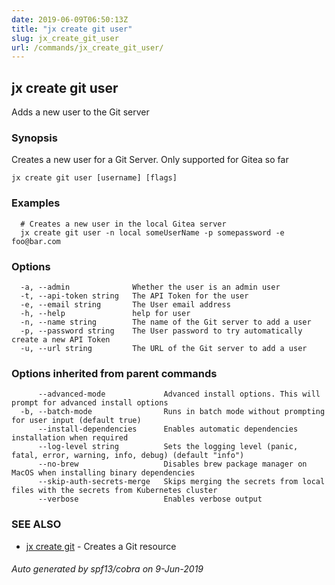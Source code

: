 ```yaml
---
date: 2019-06-09T06:50:13Z
title: "jx create git user"
slug: jx_create_git_user
url: /commands/jx_create_git_user/
---
```

## jx create git user

Adds a new user to the Git server

### Synopsis

Creates a new user for a Git Server. Only supported for Gitea so far

```
jx create git user [username] [flags]
```

### Examples

```
  # Creates a new user in the local Gitea server
  jx create git user -n local someUserName -p somepassword -e foo@bar.com
```

### Options

```
  -a, --admin              Whether the user is an admin user
  -t, --api-token string   The API Token for the user
  -e, --email string       The User email address
  -h, --help               help for user
  -n, --name string        The name of the Git server to add a user
  -p, --password string    The User password to try automatically create a new API Token
  -u, --url string         The URL of the Git server to add a user
```

### Options inherited from parent commands

```
      --advanced-mode             Advanced install options. This will prompt for advanced install options
  -b, --batch-mode                Runs in batch mode without prompting for user input (default true)
      --install-dependencies      Enables automatic dependencies installation when required
      --log-level string          Sets the logging level (panic, fatal, error, warning, info, debug) (default "info")
      --no-brew                   Disables brew package manager on MacOS when installing binary dependencies
      --skip-auth-secrets-merge   Skips merging the secrets from local files with the secrets from Kubernetes cluster
      --verbose                   Enables verbose output
```

### SEE ALSO

* [jx create git](/commands/jx_create_git/)	 - Creates a Git resource

###### Auto generated by spf13/cobra on 9-Jun-2019
